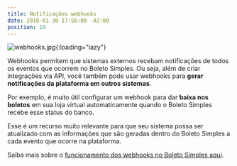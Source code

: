 ```yaml
---
title: Notificações webhooks
date: 2018-01-30 17:56:00 -02:00
position: 19
---
```


![webhooks.jpg](/uploads/webhooks.jpg){:loading="lazy"}

Webhooks permitem que sistemas externos recebam notificações de todos os eventos que ocorrem no Boleto Simples.
Ou seja, além de criar integrações via API, você também pode usar webhooks para **gerar notificações da plataforma em outros sistemas**.

Por exemplo, é muito útil configurar um webhook para dar **baixa nos boletos** em sua loja virtual automaticamente quando o Boleto Simples recebe esse status do banco.

Esse é um recurso muito relevante para que seu sistema possa ser atualizado com as informações que são geradas dentro do Boleto Simples a cada evento que ocorre na plataforma.

Saiba mais sobre o [funcionamento dos webhooks no Boleto Simples aqui](https://api.boletosimples.com.br/webhooks/).